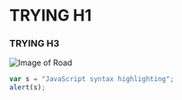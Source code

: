# TRYING H1

### TRYING H3


![Image of Road](https://unsplash.com/photos/tMzCrBkM99Y)


```javascript
var s = "JavaScript syntax highlighting";
alert(s);
```
